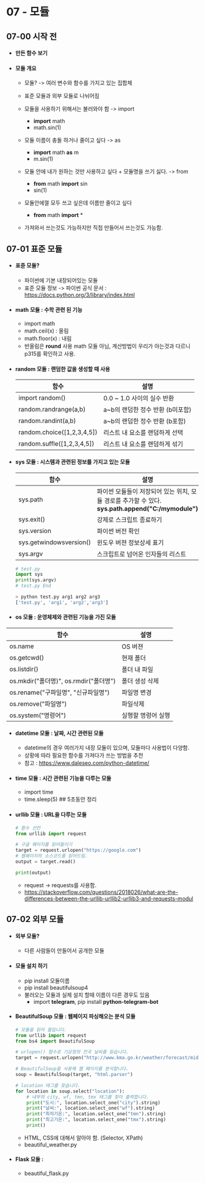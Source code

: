 # 07 - 모듈

## 07-00 시작 전

- #### 만든 함수 보기

- #### 모듈 개요

  - 모듈? -> 여러 변수와 함수를 가지고 있는 집합체

  - 표준 모듈과 외부 모듈로 나뉘어짐

  - 모듈을 사용하기 위해서는 불러와야 함 -> import
    - **import** math
    - math.sin(1)
  - 모듈 이름이 충돌 하거나 줄이고 싶다 -> as
    - **import** math **as** m
    - m.sin(1)
  - 모듈 안에 내가 원하는 것만 사용하고 싶다 + 모듈명을 쓰기 싫다. -> from
    - **from** math **import** sin
    - sin(1)
  - 모듈안에껄 모두 쓰고 싶은데 이름만 줄이고 싶다
    - **from** math **import** *
  - 가져와서 쓰는것도 가능하지만 직접 만들어서 쓰는것도 가능함. 



## 07-01 표준 모듈

- #### 표쥰 모듈?

  - 파이썬에 기본 내장되어있는 모듈
  - 표준 모듈 정보 -> 파이썬 공식 문서 : https://docs.python.org/3/library/index.html

- #### math 모듈 : 수학 관련 된 기능

  - import math
  - math.ceil(x)     : 올림
  - math.floor(x)   : 내림
  - 반올림은 **round** 사용 math 모듈 아님, 계산방법이 우리가 아는것과 다르니 p315를 확인하고 사용.

- #### random 모듈 : 랜덤한 값을 생성할 때 사용

  | 함수 | 설명 |
  | ---- | ---- |
  | import random()| 0.0 ~ 1.0 사이의 실수 반환|
  | random.randrange(a,b)| a~b의 랜덤한 정수 반환 (b미포함)|
  | random.randint(a,b)        | a~b의 랜덤한 정수 반환 (b포함)   |
  | random.choice([1,2,3,4,5]) | 리스트 내 요소를 랜덤하게 선택   |
  | random.suffle([1,2,3,4,5]) | 리스트 내 요소를 랜덤하게 섞기   |

- #### sys 모듈 : 시스템과 관련된 정보를 가지고 있는 모듈

  | 함수                    | 설명                                                         |
  | ----------------------- | ------------------------------------------------------------ |
  | sys.path                | 파이썬 모듈들이 저장되어 있는 위치,  모듈 경로를 추가할 수 있다. **sys.path.append("C:/mymodule")** |
  | sys.exit()              | 강제로 스크립트 종료하기                                     |
  | sys.version             | 파이썬 버전 확인                                             |
  | sys.getwindowsversion() | 윈도우 버젼 정보상세 표기                                    |
  | sys.argv                | 스크립트로 넘어온 인자들의 리스트                            |

  

  ```python
  # test.py
  import sys
  print(sys.argv)
  # test.py End
  
  > python test.py arg1 arg2 arg3
  ['test.py', 'arg1', 'arg2','arg3']
  
  ```

  

- #### os 모듈 : 운영체제와 관련된 기능을 가진 모듈

| 함수                                   | 설명               |
| -------------------------------------- | ------------------ |
| os.name                                | OS 버젼            |
| os.getcwd()                            | 현재 폴더          |
| os.listdir()                           | 폴더 내 파일       |
| os.mkdir("폴더명)", os.rmdir("폴더명") | 폴더 생성 삭제     |
| os.rename("구파일명", "신규파일명")    | 파일명 변경        |
| os.remove("파일명")                    | 파일삭제           |
| os.system("명령어")                    | 실행할 명령어 실행 |



- #### datetime 모듈 : 날짜, 시간 관련된 모듈

  - datetime의 경우 여러가지 내장 모듈이 있으며, 모듈마다 사용법이 다양함.
  - 상황에 따라 필요한 함수를 가져다가 쓰는 방법을 추천
  - 참고 : https://www.daleseo.com/python-datetime/

  

- #### time 모듈 : 시간 관련된 기능을 다루는 모듈

  - import time
  - time.sleep(5)  ## 5초동안 정리

  

- #### urllib 모듈 : URL을 다루는 모듈

  ```py
  # 함수 선언
  from urllib import request
  
  # 구글 페이지를 읽어들이기
  target = request.urlopen("https://google.com")
  # 웹페이지의 소스코드를 읽어드림.
  output = target.read()
  
  print(output)
  ```

  - request -> requests를 사용함.
  - https://stackoverflow.com/questions/2018026/what-are-the-differences-between-the-urllib-urllib2-urllib3-and-requests-modul

  

## 07-02 외부 모듈

- #### 외부 모듈?

  - 다른 사람들이 만들어서 공개한 모듈

- #### 모듈 설치 하기

  - pip install 모듈이름
  - pip install beautifulsoup4
  - 불러오는 모듈과 실제 설치 할때 이름이 다른 경우도 있음
    - import **telegram**, pip install **python-telegram-bot**

- #### BeautifulSoup 모듈 : 웹페이지 파싱해오는 분석 모듈

  ```py
  # 모듈을 읽어 들입니다.
  from urllib import request
  from bs4 import BeautifulSoup
  
  # urlopen() 함수로 기상청의 전국 날씨를 읽습니다.
  target = request.urlopen("http://www.kma.go.kr/weather/forecast/mid-term-rss3.jsp?stnId=108")
  
  # BeautifulSoup을 사용해 웹 페이지를 분석합니다.
  soup = BeautifulSoup(target, "html.parser")
  
  # location 태그를 찾습니다.
  for location in soup.select("location"):
      # 내부의 city, wf, tmn, tmx 태그를 찾아 출력합니다.
      print("도시:", location.select_one("city").string)
      print("날씨:", location.select_one("wf").string)
      print("최저기온:", location.select_one("tmn").string)
      print("최고기온:", location.select_one("tmx").string)
      print()
  
  ```

  - HTML, CSS에 대해서 알아야 함. (Selector, XPath)
  - beautiful_weather.py

- #### Flask 모듈 : 

  - beautiful_flask.py
